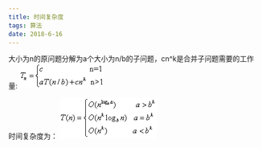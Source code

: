 ```yaml
---
title: 时间复杂度
tags: 算法
date: 2018-6-16
---
```

大小为n的原问题分解为a个大小为n/b的子问题，cn^k是合并子问题需要的工作量:
![](./alg_comprexOn/comprexOn1.gif)

时间复杂度为：
![](./alg_comprexOn/comprexOn2.gif)